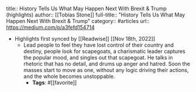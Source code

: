 title:: History Tells Us What May Happen Next With Brexit & Trump (highlights)
author:: [[Tobias Stone]]
full-title:: "History Tells Us What May Happen Next With Brexit & Trump"
category:: #articles
url:: https://medium.com/p/a3fefd154714

- Highlights first synced by [[Readwise]] [[Nov 18th, 2022]]
	- Lead people to feel they have lost control of their country and destiny, people look for scapegoats, a charismatic leader captures the popular mood, and singles out that scapegoat. He talks in rhetoric that has no detail, and drums up anger and hatred. Soon the masses start to move as one, without any logic driving their actions, and the whole becomes unstoppable.
		- **Tags**: #[[favorite]]